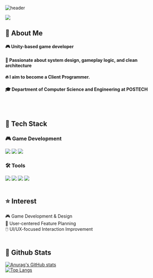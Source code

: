<div>
  
  <!--Header-->
  ![header](https://capsule-render.vercel.app/api?type=waving&color=gradient&height=300&section=header&text=Welcome%20to%20Seokhwan's%20Github!%20%F0%9F%A4%97&fontSize=40)
  <!-- gmail -->
  <img src="https://img.shields.io/badge/orion3860@gmail.com-EA4335?style=flat-square&logo=gmail&logoColor=white"/>
</div>

<div>
  <!--Body-->
  
  ## 👀 About Me
  #### 🎮 Unity-based game developer <br/>
  #### 🧠 Passionate about system design, gameplay logic, and clean architecture <br/>
  #### :fire: I aim to become a Client Programmer.<br/>
  #### :mortar_board: Department of Computer Science and Engineering at POSTECH
  <br/>
  <br/>
  
  ## 🧱 Tech Stack
  ### 🎮 Game Development
  <!--Unity-->
  <img src="https://img.shields.io/badge/Unity-000000?style=flat-square&logo=unity&logoColor=white"/>
  <!--C#-->
  <img src="https://img.shields.io/badge/C%23-239120?style=flat-square&logo=c-sharp&logoColor=white"/>
  <!--C++-->
  <img src="https://img.shields.io/badge/C++-00599C?style=flat-square&logo=C%2B%2B&logoColor=white"/>
  <br/>

  ### 🛠️ Tools
  <!--VSCode-->
  <img src="https://img.shields.io/badge/VSCode-007ACC?style=flat-square&logo=VisualStudioCode&logoColor=white"/>
  <!--Rider-->
  <img src="https://img.shields.io/badge/Rider-000000?style=flat-square&logo=Rider&logoColor=white"/>
  <!--GitHub-->
  <img src="https://img.shields.io/badge/GitHub-181717?style=flat-square&logo=GitHub&logoColor=white"/>
  <!--Git-->
  <img src="https://img.shields.io/badge/Git-F05032?style=flat-square&logo=Git&logoColor=white"/>

  <br/>
  <br/>


  ## ⭐ Interest  
  🎮 Game Development & Design  <br/>
  🧠 User-centered Feature Planning  <br/>
  🖱️  UI/UX-focused Interaction Improvement <br/>
  <br/>
  
  ## 🤔 Github Stats
  [![Anurag's GitHub stats](https://github-readme-stats.vercel.app/api?username=Seokhwan98)](https://github.com/anuraghazra/github-readme-stats)
  <br/>
  [![Top Langs](https://github-readme-stats.vercel.app/api/top-langs/?username=Seokhwan98)](https://github.com/anuraghazra/github-readme-stats)
  
</div>
